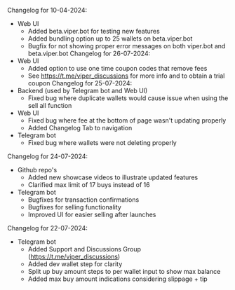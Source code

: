 Changelog for 10-04-2024:
  - Web UI
    - Added beta.viper.bot for testing new features
    - Added bundling option up to 25 wallets on beta.viper.bot
    - Bugfix for not showing proper error messages on both viper.bot and beta.viper.bot
Changelog for 26-07-2024:
  - Web UI
    - Added option to use one time coupon codes that remove fees
    - See https://t.me/viper_discussions for more info and to obtain a trial coupon
Changelog for 25-07-2024:
  - Backend (used by Telegram bot and Web UI)
    - Fixed bug where duplicate wallets would cause issue when using the sell all function
  - Web UI
    - Fixed bug where fee at the bottom of page wasn't updating properly
    - Added Changelog Tab to navigation
  - Telegram bot
    - Fixed bug where wallets were not deleting properly

Changelog for 24-07-2024:
  - Github repo's
    - Added new showcase videos to illustrate updated features
    - Clarified max limit of 17 buys instead of 16
  - Telegram bot
    - Bugfixes for transaction confirmations
    - Bugfixes for selling functionality
    - Improved UI for easier selling after launches

Changelog for 22-07-2024:
  - Telegram bot
    - Added Support and Discussions Group (https://t.me/viper_discussions)
    - Added dev wallet step for clarity
    - Split up buy amount steps to per wallet input to show max balance
    - Added max buy amount indications considering slippage + tip
